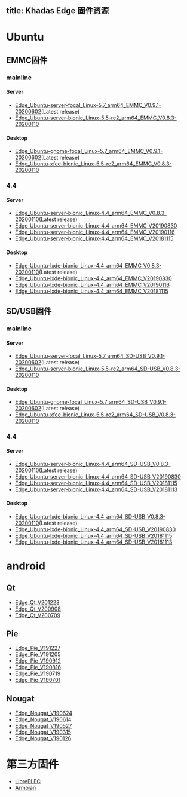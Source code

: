 title: Khadas Edge 固件资源
---

# Ubuntu

## EMMC固件

### mainline

#### Server

* [Edge_Ubuntu-server-focal_Linux-5.7_arm64_EMMC_V0.9.1-20200602](https://dl.khadas.com/Firmware/Edge/Ubuntu/EMMC/Edge_Ubuntu-server-focal_Linux-5.7_arm64_EMMC_V0.9.1-20200602.7z)(Latest release)
* [Edge_Ubuntu-server-bionic_Linux-5.5-rc2_arm64_EMMC_V0.8.3-20200110](https://dl.khadas.com/Firmware/Edge/Ubuntu/EMMC/Edge_Ubuntu-server-bionic_Linux-5.5-rc2_arm64_EMMC_V0.8.3-20200110.7z)


#### Desktop

* [Edge_Ubuntu-gnome-focal_Linux-5.7_arm64_EMMC_V0.9.1-20200602](https://dl.khadas.com/Firmware/Edge/Ubuntu/EMMC/Edge_Ubuntu-gnome-focal_Linux-5.7_arm64_EMMC_V0.9.1-20200602.7z)(Latest release)
* [Edge_Ubuntu-xfce-bionic_Linux-5.5-rc2_arm64_EMMC_V0.8.3-20200110](https://dl.khadas.com/Firmware/Edge/Ubuntu/EMMC/Edge_Ubuntu-xfce-bionic_Linux-5.5-rc2_arm64_EMMC_V0.8.3-20200110.7z)

### 4.4

#### Server

* [Edge_Ubuntu-server-bionic_Linux-4.4_arm64_EMMC_V0.8.3-20200110](https://dl.khadas.com/Firmware/Edge/Ubuntu/EMMC/Edge_Ubuntu-server-bionic_Linux-4.4_arm64_EMMC_V0.8.3-20200110.7z)(Latest release)
* [Edge_Ubuntu-server-bionic_Linux-4.4_arm64_EMMC_V20190830](https://dl.khadas.com/Firmware/Edge/Ubuntu/EMMC/Edge_Ubuntu-server-bionic_Linux-4.4_arm64_EMMC_V20190830.7z)
* [Edge_Ubuntu-server-bionic_Linux-4.4_arm64_EMMC_V20190116](https://dl.khadas.com/Firmware/Edge/Ubuntu/EMMC/Edge_Ubuntu-server-bionic_Linux-4.4_arm64_EMMC_V20190116.7z)
* [Edge_Ubuntu-server-bionic_Linux-4.4_arm64_EMMC_V20181115](https://dl.khadas.com/Firmware/Edge/Ubuntu/EMMC/Edge_Ubuntu-server-bionic_Linux-4.4_arm64_EMMC_V20181115.7z)

#### Desktop

* [Edge_Ubuntu-lxde-bionic_Linux-4.4_arm64_EMMC_V0.8.3-20200110](https://dl.khadas.com/Firmware/Edge/Ubuntu/EMMC/Edge_Ubuntu-lxde-bionic_Linux-4.4_arm64_EMMC_V0.8.3-20200110.7z)(Latest release)
* [Edge_Ubuntu-lxde-bionic_Linux-4.4_arm64_EMMC_V20190830](https://dl.khadas.com/Firmware/Edge/Ubuntu/EMMC/Edge_Ubuntu-lxde-bionic_Linux-4.4_arm64_EMMC_V20190830.7z)
* [Edge_Ubuntu-lxde-bionic_Linux-4.4_arm64_EMMC_V20190116](https://dl.khadas.com/Firmware/Edge/Ubuntu/EMMC/Edge_Ubuntu-lxde-bionic_Linux-4.4_arm64_EMMC_V20190116.7z)
* [Edge_Ubuntu-lxde-bionic_Linux-4.4_arm64_EMMC_V20181115](https://dl.khadas.com/Firmware/Edge/Ubuntu/EMMC/Edge_Ubuntu-lxde-bionic_Linux-4.4_arm64_EMMC_V20181115.7z)

## SD/USB固件

### mainline

#### Server

* [Edge_Ubuntu-server-focal_Linux-5.7_arm64_SD-USB_V0.9.1-20200602](https://dl.khadas.com/Firmware/Edge/Ubuntu/SD_USB/Edge_Ubuntu-server-focal_Linux-5.7_arm64_SD-USB_V0.9.1-20200602.7z)(Latest release)
* [Edge_Ubuntu-server-bionic_Linux-5.5-rc2_arm64_SD-USB_V0.8.3-20200110](https://dl.khadas.com/Firmware/Edge/Ubuntu/SD_USB/Edge_Ubuntu-server-bionic_Linux-5.5-rc2_arm64_SD-USB_V0.8.3-20200110.7z)

#### Desktop

* [Edge_Ubuntu-gnome-focal_Linux-5.7_arm64_SD-USB_V0.9.1-20200602](https://dl.khadas.com/Firmware/Edge/Ubuntu/SD_USB/Edge_Ubuntu-gnome-focal_Linux-5.7_arm64_SD-USB_V0.9.1-20200602.7z)(Latest release)
* [Edge_Ubuntu-xfce-bionic_Linux-5.5-rc2_arm64_SD-USB_V0.8.3-20200110](https://dl.khadas.com/Firmware/Edge/Ubuntu/SD_USB/Edge_Ubuntu-xfce-bionic_Linux-5.5-rc2_arm64_SD-USB_V0.8.3-20200110.7z)

### 4.4

#### Server

* [Edge_Ubuntu-server-bionic_Linux-4.4_arm64_SD-USB_V0.8.3-20200110](https://dl.khadas.com/Firmware/Edge/Ubuntu/SD_USB/Edge_Ubuntu-server-bionic_Linux-4.4_arm64_SD-USB_V0.8.3-20200110.7z)(Latest release)
* [Edge_Ubuntu-server-bionic_Linux-4.4_arm64_SD-USB_V20190830](https://dl.khadas.com/Firmware/Edge/Ubuntu/SD_USB/Edge_Ubuntu-server-bionic_Linux-4.4_arm64_SD-USB_V20190830.7z)
* [Edge_Ubuntu-server-bionic_Linux-4.4_arm64_SD-USB_V20181115](https://dl.khadas.com/Firmware/Edge/Ubuntu/SD_USB/Edge_Ubuntu-server-bionic_Linux-4.4_arm64_SD-USB_V20181115.7z)
* [Edge_Ubuntu-server-bionic_Linux-4.4_arm64_SD-USB_V20181113](https://dl.khadas.com/Firmware/Edge/Ubuntu/SD_USB/Edge_Ubuntu-server-bionic_Linux-4.4_arm64_SD-USB_V20181113.7z)

#### Desktop

* [Edge_Ubuntu-lxde-bionic_Linux-4.4_arm64_SD-USB_V0.8.3-20200110](https://dl.khadas.com/Firmware/Edge/Ubuntu/SD_USB/Edge_Ubuntu-lxde-bionic_Linux-4.4_arm64_SD-USB_V0.8.3-20200110.7z)(Latest release)
* [Edge_Ubuntu-lxde-bionic_Linux-4.4_arm64_SD-USB_V20190830](https://dl.khadas.com/Firmware/Edge/Ubuntu/SD_USB/Edge_Ubuntu-lxde-bionic_Linux-4.4_arm64_SD-USB_V20190830.7z)
* [Edge_Ubuntu-lxde-bionic_Linux-4.4_arm64_SD-USB_V20181115](https://dl.khadas.com/Firmware/Edge/Ubuntu/SD_USB/Edge_Ubuntu-lxde-bionic_Linux-4.4_arm64_SD-USB_V20181115.7z)
* [Edge_Ubuntu-lxde-bionic_Linux-4.4_arm64_SD-USB_V20181113](https://dl.khadas.com/Firmware/Edge/Ubuntu/SD_USB/Edge_Ubuntu-lxde-bionic_Linux-4.4_arm64_SD-USB_V20181113.7z)

# android 

## Qt
* [Edge_Qt_V201223](https://dl.khadas.com/Firmware/Edge/Android/Edge_Qt_V201223.7z)
* [Edge_Qt_V200908](https://dl.khadas.com/Firmware/Edge/Android/Edge_Qt_V200908.7z)
* [Edge_Qt_V200709](https://dl.khadas.com/Firmware/Edge/Android/Edge_Qt_V200709.7z)

## Pie
* [Edge_Pie_V191227](https://dl.khadas.com/Firmware/Edge/Android/Edge_Pie_V191227.7z)
* [Edge_Pie_V191205](https://dl.khadas.com/Firmware/Edge/Android/Edge_Pie_V191205.7z)
* [Edge_Pie_V190912](https://dl.khadas.com/Firmware/Edge/Android/Edge_Pie_V190912.7z)
* [Edge_Pie_V190816](https://dl.khadas.com/Firmware/Edge/Android/Edge_Pie_V190816.7z)
* [Edge_Pie_V190719](https://dl.khadas.com/Firmware/Edge/Android/Edge_Pie_V190719.7z)
* [Edge_Pie_V190701](https://dl.khadas.com/Firmware/Edge/Android/Edge_Pie_V190701.7z)

## Nougat
* [Edge_Nougat_V190624](https://dl.khadas.com/Firmware/Edge/Android/Edge_Nougat_V190624.7z)
* [Edge_Nougat_V190614](https://dl.khadas.com/Firmware/Edge/Android/Edge_Nougat_V190614.7z)
* [Edge_Nougat_V190527](https://dl.khadas.com/Firmware/Edge/Android/Edge_Nougat_V190527.7z)
* [Edge_Nougat_V190315](https://dl.khadas.com/Firmware/Edge/Android/Edge_Nougat_V190315.7z)
* [Edge_Nougat_V190126](https://dl.khadas.com/Firmware/Edge/Android/Edge_Nougat_V190126.7z)

# 第三方固件

* [LibreELEC](https://libreelec.tv/)
* [Armbian](https://yadi.sk/d/ie_dx5x_w2xUIQ/LINUX/ARMBIAN)
